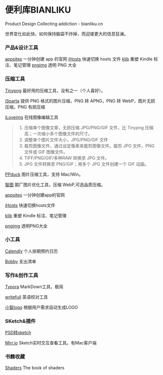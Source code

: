 # 便利库BIANLIKU

Product Design Collecting addiction - bianliku.cn

世界变化如此快，如何保持脑袋不炸掉，而迎接更大的信息狂澜。
### 产品&设计工具
[appsites](http://appsites.io/)  一分钟创建 app 的官网
[iHosts](https://toolinbox.net/) 快速切换 hosts 文件
[klib](https://toolinbox.net/Klib/)  重塑 Kindle 标注、笔记管理
[pngimg](http://pngimg.com/) 透明 PNG 大全

### 压缩工具

[Tinypng](https://tinypng.com/) 最好用的压缩工具，没有之一（个人喜好）。

[iSparta](http://isparta.github.io/) 提供 PNG 格式的图片压缩，PNG 转 APNG，PNG 转 WebP，图片无损压缩，PNG 有损压缩

[iLoveimg](http://www.iloveimg.com/) 在线图像编辑工具

> 1. 压缩单个图像文章，无损压缩 JPG/PNG/GIF 文件，比 Tinypng 压缩高；一次缩小多个图像文件的尺寸。
> 2. 调整单个图片文件大小，JPG/PNG/GIF 文件
> 3. 裁剪图像文件，通过设定像素来裁剪图像文件。裁剪 JPG 文件，PNG  文件或 GIF 图像文件。
> 4. TIFF/PNG/GIF/多种RAW 转换至 JPG 文件。
> 5. JPG 文件转换至 PNG/GIF；用多个 JPG 文件创建一个 GIF 动画。

[PPduck](http://ppduck.com/) 图片压缩工具，支持 Mac/Win。

[智图](http://zhitu.isux.us/) 鹅厂图片优化工具，压缩 WebP,可选品质压缩。

[appsites](http://appsites.io/)  一分钟创建app的官网

[iHosts](https://toolinbox.net/) 快速切换hosts文件

[klib](https://toolinbox.net/Klib/)  重塑 Kindle 标注、笔记管理

[pngimg](http://pngimg.com/) 透明PNG大全

### 小工具

[Calendly](https://calendly.com) 个人排期预约日历

[Bobby](http://www.bobbyapp.co/) 支出清单

### 写作&创作工具

[Typora](https://typora.io/) MarkDown工具，极简

[writefull](http://www.writefullapp.com/) 英语校对工具

[小智logo](http://xzlogo.com/) 根据用户需求自动生成LOGO

### SKetch&插件

[PSD转sketch](https://avocode.com/convert-psd-to-sketch) 

[Mirr.io](https://mirr.io/) Sketch实时交互查看工具。有Mac客户端

### 书籍收藏

[Shaders](http://thebookofshaders.com/)  The book of shaders 